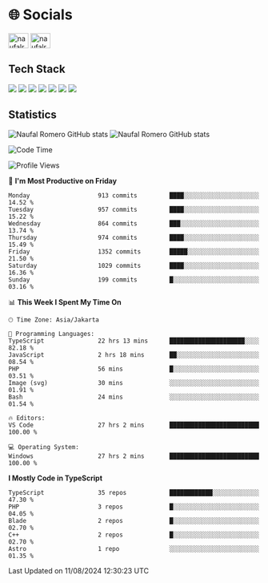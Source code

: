 <h1 align="">🌐 Socials</h1>
<p align="left">
<a href="https://linkedin.com/in/naufal-romero-putra-pratama-9ab816177/" target="blank"><img align="center" src="https://raw.githubusercontent.com/rahuldkjain/github-profile-readme-generator/master/src/images/icons/Social/linked-in-alt.svg" alt="naufalromero" height="30" width="40" /></a>
<a href="https://instagram.com/naufalromero" target="blank"><img align="center" src="https://raw.githubusercontent.com/rahuldkjain/github-profile-readme-generator/master/src/images/icons/Social/instagram.svg" alt="naufalromero" height="30" width="40" /></a>
</p>


<h2 align="">Tech Stack</h2>
<div align="">
  <img src="https://img.shields.io/badge/next.js-000000?style=for-the-badge&logo=nextdotjs&logoColor=white"/>
 <img src="https://img.shields.io/badge/typescript-%23007ACC.svg?style=for-the-badge&logo=typescript&logoColor=white"/>
 <img src="https://img.shields.io/badge/react-%2320232a.svg?style=for-the-badge&logo=react&logoColor=%2361DAFB"/>
 <img src="https://img.shields.io/badge/tailwindcss-%2338B2AC.svg?style=for-the-badge&logo=tailwind-css&logoColor=white"/>
 <img src="https://img.shields.io/badge/Prisma-3982CE?style=for-the-badge&logo=Prisma&logoColor=white"/>
 <img src="https://img.shields.io/badge/javascript-%23323330.svg?style=for-the-badge&logo=javascript&logoColor=%23F7DF1E"/>
 <img src="https://img.shields.io/badge/java-%23ED8B00.svg?style=for-the-badge&logo=openjdk&logoColor=white"/>
</div>


<h2 align="">Statistics</h2>
<div align="">
<img src="https://github-readme-stats-xi-nine-74.vercel.app/api?username=romves&show_icons=true&theme=tokyonight&include_all_commits=true&count_private=true" alt="Naufal Romero GitHub stats"/>
<img src="https://github-readme-stats-xi-nine-74.vercel.app/api/top-langs/?username=romves&theme=tokyonight&hide_border=false&include_all_commits=true&count_private=true&layout=compact" alt="Naufal Romero GitHub stats"/>
</div>

<!--START_SECTION:waka-->
![Code Time](http://img.shields.io/badge/Code%20Time-1%2C407%20hrs%2029%20mins-blue)

![Profile Views](http://img.shields.io/badge/Profile%20Views-7-blue)

📅 **I'm Most Productive on Friday** 

```text
Monday                   913 commits         ████░░░░░░░░░░░░░░░░░░░░░   14.52 % 
Tuesday                  957 commits         ████░░░░░░░░░░░░░░░░░░░░░   15.22 % 
Wednesday                864 commits         ███░░░░░░░░░░░░░░░░░░░░░░   13.74 % 
Thursday                 974 commits         ████░░░░░░░░░░░░░░░░░░░░░   15.49 % 
Friday                   1352 commits        █████░░░░░░░░░░░░░░░░░░░░   21.50 % 
Saturday                 1029 commits        ████░░░░░░░░░░░░░░░░░░░░░   16.36 % 
Sunday                   199 commits         █░░░░░░░░░░░░░░░░░░░░░░░░   03.16 % 
```


📊 **This Week I Spent My Time On** 

```text
🕑︎ Time Zone: Asia/Jakarta

💬 Programming Languages: 
TypeScript               22 hrs 13 mins      █████████████████████░░░░   82.18 % 
JavaScript               2 hrs 18 mins       ██░░░░░░░░░░░░░░░░░░░░░░░   08.54 % 
PHP                      56 mins             █░░░░░░░░░░░░░░░░░░░░░░░░   03.51 % 
Image (svg)              30 mins             ░░░░░░░░░░░░░░░░░░░░░░░░░   01.91 % 
Bash                     24 mins             ░░░░░░░░░░░░░░░░░░░░░░░░░   01.54 % 

🔥 Editors: 
VS Code                  27 hrs 2 mins       █████████████████████████   100.00 % 

💻 Operating System: 
Windows                  27 hrs 2 mins       █████████████████████████   100.00 % 
```

**I Mostly Code in TypeScript** 

```text
TypeScript               35 repos            ████████████░░░░░░░░░░░░░   47.30 % 
PHP                      3 repos             █░░░░░░░░░░░░░░░░░░░░░░░░   04.05 % 
Blade                    2 repos             █░░░░░░░░░░░░░░░░░░░░░░░░   02.70 % 
C++                      2 repos             █░░░░░░░░░░░░░░░░░░░░░░░░   02.70 % 
Astro                    1 repo              ░░░░░░░░░░░░░░░░░░░░░░░░░   01.35 % 
```




 Last Updated on 11/08/2024 12:30:23 UTC
<!--END_SECTION:waka-->
